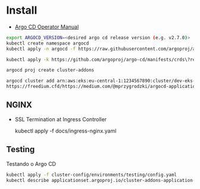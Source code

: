 # Install

- [Argo CD Operator Manual](https://argo-cd.readthedocs.io/en/stable/operator-manual/core/)
  
```bash
export ARGOCD_VERSION=<desired argo cd release version (e.g. v2.7.0)>
kubectl create namespace argocd
kubectl apply -n argocd -f https://raw.githubusercontent.com/argoproj/argo-cd/$ARGOCD_VERSION/manifests/core-install.yaml

kubectl apply -k https://github.com/argoproj/argo-cd/manifests/crds\?ref\=stable

argocd proj create cluster-addons

argocd cluster add arn:aws:eks:eu-central-1:1234567890:cluster/dev-eks-k8s-local --name dev-eks-k8s-local --label environment=dev
https://freedium.cfd/https://medium.com/@mprzygrodzki/argocd-applicationsset-with-helm-72bb6362d494
```

## NGINX

- SSL Termination at Ingress Controller

    kubectl apply -f docs/ingress-nginx.yaml

## Testing

Testando o Argo CD

```bash
kubectl apply -f cluster-config/environments/testing/config.yaml 
kubectl describe applicationset.argoproj.io/cluster-addons-application-set -n argocd
```
